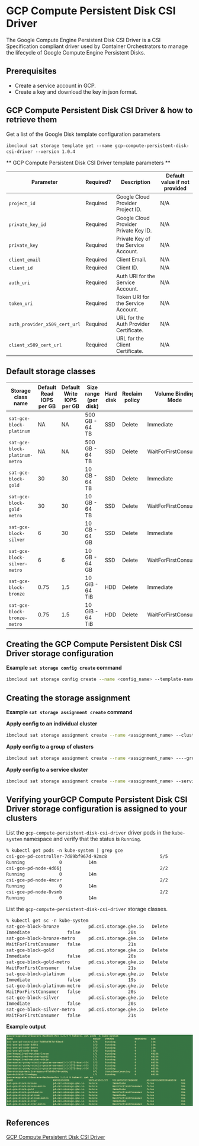 # GCP Compute Persistent Disk CSI Driver

The Google Compute Engine Persistent Disk CSI Driver is a CSI Specification compliant driver used by Container Orchestrators to manage the lifecycle of Google Compute Engine Persistent Disks.

## Prerequisites
- Create a service account in GCP.
- Create a key and download the key in json format.

## GCP Compute Persistent Disk CSI Driver & how to retrieve them

Get a list of the Google Disk template configuration parameters

```
ibmcloud sat storage template get --name gcp-compute-persistent-disk-csi-driver --version 1.0.4
```

** GCP Compute Persistent Disk CSI Driver template parameters **

| Parameter | Required? | Description | Default value if not provided |
| --- | --- | --- | --- |
| `project_id` | Required | Google Cloud Provider Project ID. | N/A |
| `private_key_id` | Required | Google Cloud Provider Private Key ID. | N/A |
| `private_key` | Required | Private Key of the Service Account. | N/A |
| `client_email` | Required | Client Email. | N/A |
| `client_id` | Required | Client ID. | N/A |
| `auth_uri` | Required | Auth URI for the Service Account. | N/A |
| `token_uri` | Required |Token URI for the Service Account. | N/A |
| `auth_provider_x509_cert_url` | Required | URL for the Auth Provider Certificate. | N/A |
| `client_x509_cert_url` | Required | URL for the Client Certificate. | N/A |

## Default storage classes

| Storage class name | Default Read IOPS per GB | Default Write IOPS per GB | Size range (per disk) | Hard disk | Reclaim policy | Volume Binding Mode |
| --- | --- | --- | --- | --- | --- | --- |
| `sat-gce-block-platinum` | NA | NA | 500 GB - 64 TB | SSD | Delete | Immediate |
| `sat-gce-block-platinum-metro`  | NA | NA | 500 GB - 64 TB | SSD | Delete | WaitForFirstConsumer |
| `sat-gce-block-gold` | 30 | 30 | 10 GB - 64 TB | SSD | Delete | Immediate |
| `sat-gce-block-gold-metro` | 30 | 30 | 10 GB - 64 TB | SSD | Delete | WaitForFirstConsumer |
| `sat-gce-block-silver`  | 6 | 30 | 10 GB - 64 GB | SSD | Delete | Immediate |
| `sat-gce-block-silver-metro` | 6 | 6 | 10 GB - 64 GB | SSD | Delete | WaitForFirstConsumer |
| `sat-gce-block-bronze`  | 0.75 | 1.5 | 10 GiB - 64 TiB | HDD | Delete | Immediate |
| `sat-gce-block-bronze-metro` | 0.75 | 1.5 | 10 GiB - 64 TiB | HDD | Delete | WaitForFirstConsumer |


## Creating the GCP Compute Persistent Disk CSI Driver storage configuration

**Example `sat storage config create` command**

```sh
ibmcloud sat storage config create --name <config_name> --template-name gcp-compute-persistent-disk-csi-driver --template-version 1.0.4 --location <location_name> -p "project_id= ****" -p "private_key_id= ****" -p "private_key= **** -p "client_email=****" -p "client_id=******" -p "auth_uri=****" -p "token_uri=****" -p "auth_provider_x509_cert_url=****" -p "client_x509_cert_url=****"
```

## Creating the storage assignment

**Example `sat storage assignment create` command**

**Apply config to an individual cluster**

```sh
ibmcloud sat storage assignment create --name <assignment_name> --cluster <cluster_id> --config <config_name>
```

**Apply config to a group of clusters**
```sh
ibmcloud sat storage assignment create --name <assignment_name> ----group <cluster-group> --config <config_name>
```

**Apply config to a service cluster**

```sh
ibmcloud sat storage assignment create --name <assignment_name> --service-cluster-id <service-cluster-id> --config <config_name>
```

## Verifying yourGCP Compute Persistent Disk CSI Driver storage configuration is assigned to your clusters

List the `gcp-compute-persistent-disk-csi-driver` driver pods in the `kube-system` namespace and verify that the status is `Running`.

```
% kubectl get pods -n kube-system | grep gce
csi-gce-pd-controller-7d89bf967d-92mc8                    5/5     Running             0          14m
csi-gce-pd-node-4d66j                                     2/2     Running             0          14m
csi-gce-pd-node-4mcvr                                     2/2     Running             0          14m
csi-gce-pd-node-8vsmb                                     2/2     Running             0          14m
```
List the `gcp-compute-persistent-disk-csi-driver` storage classes.

```
% kubectl get sc -n kube-system
sat-gce-block-bronze           pd.csi.storage.gke.io   Delete          Immediate              false                  20s
sat-gce-block-bronze-metro     pd.csi.storage.gke.io   Delete          WaitForFirstConsumer   false                  21s
sat-gce-block-gold             pd.csi.storage.gke.io   Delete          Immediate              false                  20s
sat-gce-block-gold-metro       pd.csi.storage.gke.io   Delete          WaitForFirstConsumer   false                  21s
sat-gce-block-platinum         pd.csi.storage.gke.io   Delete          Immediate              false                  19s
sat-gce-block-platinum-metro   pd.csi.storage.gke.io   Delete          WaitForFirstConsumer   false                  20s
sat-gce-block-silver           pd.csi.storage.gke.io   Delete          Immediate              false                  20s
sat-gce-block-silver-metro     pd.csi.storage.gke.io   Delete          WaitForFirstConsumer   false                  21s
```

**Example output**

![Example Output](./images/output.png)

## References
[GCP Compute Persistent Disk CSI Driver](https://github.com/kubernetes-sigs/gcp-compute-persistent-disk-csi-driver/tree/v1.0.4)
